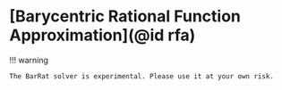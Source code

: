 # [Barycentric Rational Function Approximation](@id rfa)

!!! warning

    The BarRat solver is experimental. Please use it at your own risk.
